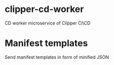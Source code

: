 # clipper-cd-worker
CD worker microservice of Clipper CI\CD 

# Manifest templates
Send manifest templates in form of minified JSON